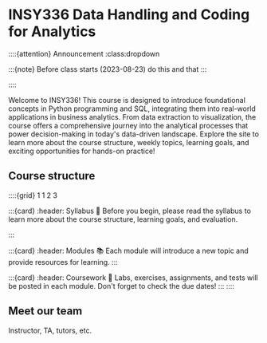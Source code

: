 # INSY336 Data Handling and Coding for Analytics

::::{attention} Announcement
:class:dropdown

:::{note} Before class starts (2023-08-23)
do this and that
:::

::::

Welcome to INSY336! This course is designed to introduce foundational concepts in Python programming and SQL, integrating them into real-world applications in business analytics. From data extraction to visualization, the course offers a comprehensive journey into the analytical processes that power decision-making in today's data-driven landscape. Explore the site to learn more about the course structure, weekly topics, learning goals, and exciting opportunities for hands-on practice!

## Course structure 

::::{grid} 1 1 2 3

:::{card}
:header: Syllabus 🔖
Before you begin, please read the syllabus to learn more about the course structure, learning goals, and evaluation.

:::

:::{card}
:header: Modules 📚
Each module will introduce a new topic and provide resources for learning.
:::

:::{card}
:header: Coursework 📝
Labs, exercises, assignments, and tests will be posted in each module. Don't forget to check the due dates!
:::
::::

## Meet our team
Instructor, TA, tutors, etc.

